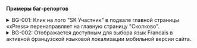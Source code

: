 **Примеры баг-репортов**

<details>
<summary>BG-001: Клик на лого "SK Участник" в подвале главной страницы «xPress» перенаправляет на главную страницу "Сколково".</summary>

***

**Шаги воспроизведения**:
1.	Открыть главную страницу https://express.ms/
2.	Проскроллить страницу до подвала сайта
3.	Нажать на лого "SK Участник"

**ОР**: Клик на лого "SK Участник" перенаправляет на карточку компании "xPress"  на сайте "Сколково", в HTML-разметке указана ссылка https://navigator.sk.ru/orn/1123784
``` 
<a href="https://navigator.sk.ru/orn/1123784" target="_blank" title="Cколково"></a>
```

**ФР**: Клик на лого "SK Участник" перенаправляет на главную страницу "Сколково", в HTML-разметке указана неверная ссылка https://sk.ru/
``` 
<a href="https://sk.ru/" target="_blank" title="Cколково"></a>
```

![Screenshot](https://github.com/SerOmmm/bug_reports_for_example/blob/main/Screenshot_3.png)

**Окружение**: 
PC (Windows 10), Chrome 120.0.6099.225, разрешение 1920х1080 <br>
Xiaomi Redmi 11 Pro 5G (Android 13), Chrome mobile  120.0.6099.230, разрешение 1080x2400

**Серьезность**: Minor <br>
**Приоритет**: Medium

***

</details>

<details>
<summary>BG-002: Отображается доступным для выбора язык Francais в активной французской языковой локализации мобильной версии сайта.</summary>

***

**Шаги воспроизведения**:
1.	Открыть мобильную версию сайта https://restaurantguru.ru/ без авторизации.
2.	В разделе "Города рядом" выбрать "Москва".
3.	Нажать на иконку человечка в правом верхнем углу.
4.	Зафиксировать список доступных для выбора языков.
5.	В меню выбора языков выбрать "Francais".
6.	Зафиксировать список доступных для выбора языков.

**ОР**: При выбранном французском языке сайта в меню выбора языков скрыт "Francais". Как, например, для выбранного русского языка на сайте
язык "Русский" скрыт из скиска доступных

![Screenshot](https://github.com/SerOmmm/bug_reports_for_example/blob/main/Screenshot_6.png)

**ФР**: При выбранном французском языке сайта в меню выбора языков Francais присутствует.

![Screenshot](https://github.com/SerOmmm/bug_reports_for_example/blob/main/Screenshot_7.png)

**Окружение**: 
Xiaomi Redmi 11 Pro 5G (Android 13), Chrome mobile  120.0.6099.230, разрешение 1080x2400

**Серьезность**: Trivial <br>
**Приоритет**: Medium

***

</details>

